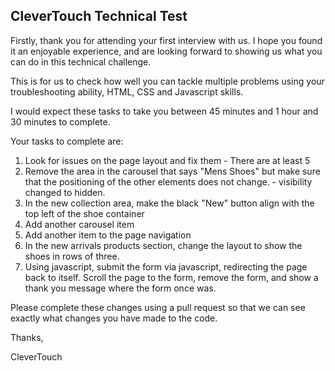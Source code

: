 ## CleverTouch Technical Test

Firstly, thank you for attending your first interview with us. I hope you found it an enjoyable experience, and are looking forward to showing us what you can do in this technical challenge. 

This is for us to check how well you can tackle multiple problems using your troubleshooting ability, HTML, CSS and Javascript skills.

I would expect these tasks to take you between 45 minutes and 1 hour and 30 minutes to complete. 

Your tasks to complete are: 

1. Look for issues on the page layout and fix them - There are at least 5
2. Remove the area in the carousel that says "Mens Shoes" but make sure that the positioning of the other elements does not change. - visibility changed to hidden.
3. In the new collection area, make the black "New" button align with the top left of the shoe container
4. Add another carousel item
5. Add another item to the page navigation
5. In the new arrivals products section, change the layout to show the shoes in rows of three.
6. Using javascript, submit the form via javascript, redirecting the page back to itself. Scroll the page to the form, remove the form, and show a thank you message where the form once was.

Please complete these changes using a pull request so that we can see exactly what changes you have made to the code. 

Thanks,

CleverTouch
